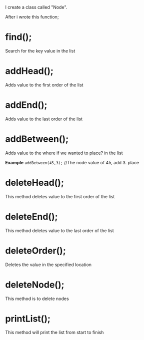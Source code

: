 I create a class called "Node".

After i wrote this function;

# find();
Search for the key value in the list

# addHead();
Adds value to the first order of the list

# addEnd();
Adds value to the last order of the list

# addBetween();
Adds value to the where if we wanted to place? in the list 

**Example** 
`addBetween(45,3);` //The node value of 45, add 3. place
 
# deleteHead();
This method deletes value to the first order of the list

# deleteEnd();
This method deletes value to the last order of the list

# deleteOrder();
Deletes the value in the specified location

# deleteNode();
This method is to delete nodes

# printList(); 
This method will print the list from start to finish
